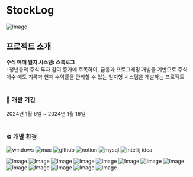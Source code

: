 # StockLog


![Image](https://github.com/user-attachments/assets/ba32c498-19cc-4de2-9c6c-ddc725dfdeb7)
## 프로젝트 소개
**주식 매매 일지 시스템: 스톡로그**
</br>
: 청년층의 주식 투자 참여 증가에 주목하여, 금융과 프로그래밍 개발을 기반으로 주식 매수·매도 기록과 현재 수익률을 관리할 수 있는 일지형 시스템을 개발하는 프로젝트
</br></br>

### 📅 개발 기간
2024년 1월 6일 ~ 2024년 1월 16일
</br></br>

### ⚙ 개발 환경
![windows](https://img.shields.io/badge/Windows-0078D6?style=for-the-badge&logo=windows&logoColor=white)
![mac](https://img.shields.io/badge/mac%20os-000000?style=for-the-badge&logo=apple&logoColor=white)
![github](https://img.shields.io/badge/GitHub-100000?style=for-the-badge&logo=github&logoColor=white)
![notion](https://img.shields.io/badge/Notion-%23000000.svg?style=for-the-badge&logo=notion&logoColor=white)
![mysql](https://img.shields.io/badge/MySQL-005C84?style=for-the-badge&logo=mysql&logoColor=white)
![intellij idea](https://img.shields.io/badge/IntelliJ_IDEA-000000.svg?style=for-the-badge&logo=intellij-idea&logoColor=white)
</br>


![Image](https://github.com/user-attachments/assets/73bde540-25ae-42d5-909a-f3c759af6391)
![Image](https://github.com/user-attachments/assets/5ed9303f-18f2-476d-9243-72d1bbc5d393)
![Image](https://github.com/user-attachments/assets/3662dd29-6825-4a11-b9cf-ead21653f594)
![Image](https://github.com/user-attachments/assets/a7893b7b-bfe4-46ab-8ec3-527ee3b9caca)
![Image](https://github.com/user-attachments/assets/c89bd978-76fd-4a69-ab60-543774f02564)
![Image](https://github.com/user-attachments/assets/76846f61-a648-4a66-8961-4bc45b283c96)
![Image](https://github.com/user-attachments/assets/b5028772-669f-4494-b53d-30dde0921c0e)
![Image](https://github.com/user-attachments/assets/8d4d5570-80ec-4121-891b-244fdc48b965)
![Image](https://github.com/user-attachments/assets/0c963b0d-b9ab-418e-9cf1-de3ec851fd55)
![Image](https://github.com/user-attachments/assets/83e73585-610d-4125-8d89-a928917e39ba)
![Image](https://github.com/user-attachments/assets/0f570e37-0093-4535-95c9-a125a92d9db5)
![Image](https://github.com/user-attachments/assets/5fc63524-9e76-4879-bdb7-ebb8735749a1)
![Image](https://github.com/user-attachments/assets/60665a75-6019-4edc-9fe4-9a393dce1d5e)
